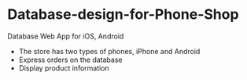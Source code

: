 # Database-design-for-Phone-Shop
Database Web App for iOS, Android 
- The store has two types of phones, iPhone and Android
- Express orders on the database
- Display product information
